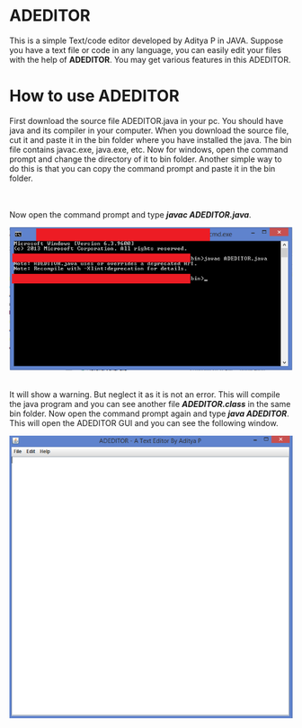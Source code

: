 # ADEDITOR
This is a simple Text/code editor developed by Aditya P in JAVA. Suppose you have a text file or code in any language, you can easily edit your files with the help of **ADEDITOR**. You may get various features in this ADEDITOR.

# How to use ADEDITOR
First download the source file ADEDITOR.java in your pc. You should have java and its compiler in your computer. When you download the source file, cut it and paste it in the bin folder where you have installed the java. The bin file contains javac.exe, java.exe, etc. Now for windows, open the command prompt and change the directory of it to bin folder. Another simple way to do this is that you can copy the command prompt and paste it in the bin folder. 

<br/><br/>Now open the command prompt and type ***javac ADEDITOR.java***.

<img src="Images/javac.png">

<br/>It will show a warning. But neglect it as it is not an error. This will compile the java program and you can see another file ***ADEDITOR.class*** in the same bin folder. Now open the command prompt again and type ***java ADEDITOR***. This will open the ADEDITOR GUI and you can see the following window.

<img src="Images/gui.png">
